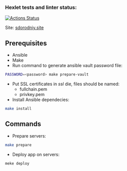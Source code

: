 ### Hexlet tests and linter status:
[![Actions Status](https://github.com/sdorodniy/devops-for-programmers-project-76/workflows/hexlet-check/badge.svg)](https://github.com/sdorodniy/devops-for-programmers-project-76/actions)

Site: [sdorodniy.site](https://sdorodniy.site/)

## Prerequisites

* Ansible
* Make
* Run command to generate ansible vault password file:
```bash
PASSWORD=<password> make prepare-vault
```
* Put SSL certificates in _ssl_ die, files should be named:
    * fullchain.pem
    * privkey.pem
* Install Ansible dependecies:
```bash
make install
```

## Commands

* Prepare servers:
```bash
make prepare
```
* Deploy app on servers:
```bash
meke deploy
```
